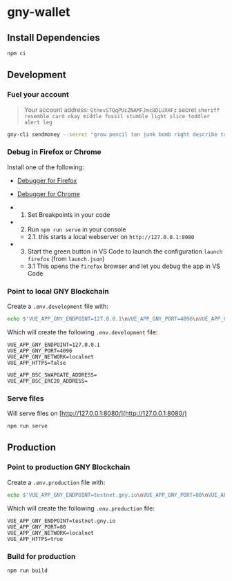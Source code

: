 # gny-wallet

## Install Dependencies

```bash
npm ci
```

## Development

### Fuel your account

> Your account
> address: `GtnevSTQqPUcZNAMFJmc8DLUXHFz`
> secret `sheriff resemble card okay middle fossil stumble light slice toddler alert leg`

```bash
gny-cli sendmoney --secret "grow pencil ten junk bomb right describe trade rich valid tuna service" --amount 200000000000 --recipient "GtnevSTQqPUcZNAMFJmc8DLUXHFz"
```

### Debug in Firefox or Chrome

Install one of the following:
- [Debugger for Firefox](https://marketplace.visualstudio.com/items?itemName=firefox-devtools.vscode-firefox-debug)
- [Debugger for Chrome](https://marketplace.visualstudio.com/items?itemName=msjsdiag.debugger-for-chrome)


- 1. Set Breakpoints in your code
- 2. Run `npm run serve` in your console
  - 2.1. this starts a local webserver on `http://127.0.0.1:8080`
- 3. Start the green button in VS Code to launch the configuration `launch firefox` (from `launch.json`)
  - 3.1 This opens the `firefox` browser and let you debug the app in VS Code


### Point to local GNY Blockchain

Create a `.env.development` file with:

```bash
echo $'VUE_APP_GNY_ENDPOINT=127.0.0.1\nVUE_APP_GNY_PORT=4096\nVUE_APP_GNY_NETWORK=localnet\nVUE_APP_HTTPS=false' > .env.development
```

Which will create the following `.env.development` file:

```env
VUE_APP_GNY_ENDPOINT=127.0.0.1
VUE_APP_GNY_PORT=4096
VUE_APP_GNY_NETWORK=localnet
VUE_APP_HTTPS=false

VUE_APP_BSC_SWAPGATE_ADDRESS=
VUE_APP_BSC_ERC20_ADDRESS=

```

### Serve files

Will serve files on [http://127.0.0.1:8080/](http://127.0.0.1:8080/)
```bash
npm run serve
```

## Production

### Point to production GNY Blockchain

Create a `.env.production` file with:

```bash
echo $'VUE_APP_GNY_ENDPOINT=testnet.gny.io\nVUE_APP_GNY_PORT=80\nVUE_APP_GNY_NETWORK=localnet\nVUE_APP_HTTPS=true' > .env.production
```

Which will create the following `.env.production` file:

```env
VUE_APP_GNY_ENDPOINT=testnet.gny.io
VUE_APP_GNY_PORT=80
VUE_APP_GNY_NETWORK=localnet
VUE_APP_HTTPS=true
```


### Build for production

```bash
npm run build
```
